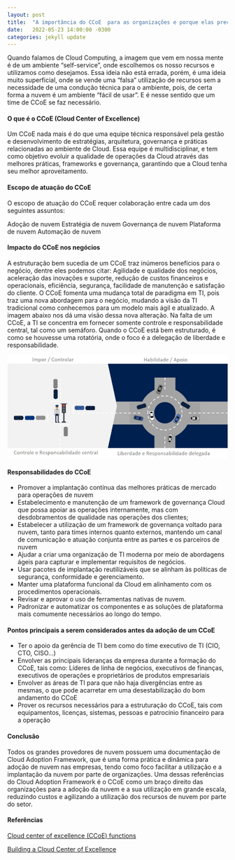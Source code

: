 ```yaml
---
layout: post
title:  "A importância do CCoE  para as organizações e porque elas precisam de um"
date:   2022-05-23 14:00:00 -0300
categories: jekyll update
---
```


Quando falamos de Cloud Computing, a imagem que vem em nossa mente é de um ambiente “self-service”, onde escolhemos os nosso recursos e utilizamos como desejamos. Essa ideia não está errada, porém, é uma ideia muito superficial, onde se vende uma “falsa” utilização de recursos sem a necessidade de uma condução técnica para o ambiente, pois, de certa forma a nuvem é um ambiente “fácil de usar”. E é nesse sentido que um time de CCoE se faz necessário. 

#### O que é o CCoE (Cloud Center of Excellence)

Um CCoE nada mais é do que uma equipe técnica responsável pela gestão e desenvolvimento de estratégias, arquitetura, governança e práticas relacionadas ao ambiente de Cloud. Essa equipe é multidisciplinar, e tem como objetivo evoluir a qualidade de operações da Cloud através das melhores práticas, frameworks e governança, garantindo que a Cloud tenha seu melhor aproveitamento.

#### Escopo de atuação do CCoE

O escopo de atuação do CCoE requer colaboração entre cada um dos seguintes assuntos:

Adoção de nuvem
Estratégia de nuvem
Governança de nuvem
Plataforma de nuvem
Automação de nuvem

#### Impacto do CCoE nos negócios

A estruturação bem sucedia de um CCoE traz inúmeros benefícios para o negócio, dentre eles podemos citar: Agilidade e qualidade dos negócios, aceleração das inovações e suporte, redução de custos financeiros e operacionais, eficiência, segurança, facilidade de manutenção e satisfação do cliente.
O CCoE fomenta uma mudança total de paradigma em TI, pois traz uma nova abordagem para o negócio, mudando a visão da TI tradicional como conhecemos para um modelo mais ágil e atualizado.
A imagem abaixo nos dá uma visão dessa nova alteração. Na falta de um CCoE, a TI se concentra em fornecer somente controle e responsabilidade central, tal como um semáforo. Quando o CCoE está bem estruturado, é como se houvesse uma rotatória, onde o foco é a delegação de liberdade e responsabilidade.

![CCoE](/assets/img/CCoE.jpg)

#### Responsabilidades do CCoE

- Promover a implantação contínua das melhores práticas de mercado para operações de nuvem
- Estabelecimento e manutenção de um framework de governança Cloud que possa apoiar as operações internamente, mas com desdobramentos de qualidade nas operações dos clientes; 
- Estabelecer a utilização de um framework de governança voltado para nuvem, tanto para times internos quanto externos, mantendo um canal de comunicação e atuação conjunta entre as partes e os parceiros de nuvem
- Ajudar a criar uma organização de TI moderna por meio de abordagens ágeis para capturar e implementar requisitos de negócios.
- Usar pacotes de implantação reutilizáveis que se alinham às políticas de segurança, conformidade e gerenciamento.
- Manter uma plataforma funcional da Cloud em alinhamento com os procedimentos operacionais.
- Revisar e aprovar o uso de ferramentas nativas de nuvem.
- Padronizar e automatizar os componentes e as soluções de plataforma mais comumente necessários ao longo do tempo.

#### Pontos principais a serem considerados antes da adoção de um CCoE

- Ter o apoio da gerência de TI bem como do time executivo de TI (CIO, CTO, CISO...)
- Envolver as principais lideranças da empresa durante a formação do CCoE, tais como: Líderes de linha de negócios, executivos de finanças, executivos de operações e proprietários de produtos empresariais
- Envolver as áreas de TI para que não haja divergências entre as mesmas, o que pode acarretar em uma desestabilização do bom andamento do CCoE
- Prover os recursos necessários para a estruturação do CCoE, tais com equipamentos, licenças, sistemas, pessoas e patrocínio financeiro para a operação

#### Conclusão

Todos os  grandes provedores de nuvem possuem uma documentação de Cloud Adoption Framework, que é uma forma prática e dinâmica para adoção de nuvem nas empresas, tendo como foco facilitar a utilização e a implantação da nuvem por parte de organizações. Uma dessas referências do Cloud Adoption Framework é o CCoE como um braço direito das organizações para a adoção da nuvem e a sua utilização em grande escala, reduzindo custos e agilizando a utilização dos recursos de nuvem por parte do setor.

#### Referências

[ Cloud center of excellence (CCoE) functions](https://docs.microsoft.com/en-us/azure/cloud-adoption-framework/organize/cloud-center-of-excellence)

[ Building a Cloud Center of Excellence](https://services.google.com/fh/files/misc/cloud_center_of_excellence.pdf)